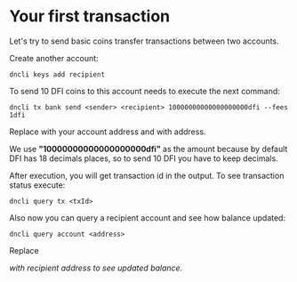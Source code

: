# Your first transaction

Let's try to send basic coins transfer transactions between two accounts.

Create another account:

```text
dncli keys add recipient
```

To send 10 DFI coins to this account needs to execute the next command:

```text
dncli tx bank send <sender> <recipient> 10000000000000000000dfi --fees 1dfi
```

Replace **<sender>** with your account address and **<recipient>** with **<recipient>** address.

We use **"10000000000000000000dfi"** as the amount because by default DFI has 18 decimals places, so to send 10 DFI you have to keep decimals.

After execution, you will get transaction id in the output. To see transaction status execute:

```text
dncli query tx <txId>
```

Also now you can query a recipient account and see how balance updated:

```text
dncli query account <address>
```

Replace **<address>** with recipient address to see updated balance.

